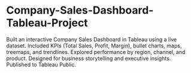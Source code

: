 # Company-Sales-Dashboard-Tableau-Project
Built an interactive Company Sales Dashboard in Tableau using a live dataset. Included KPIs (Total Sales, Profit, Margin), bullet charts, maps, treemaps, and trendlines. Explored performance by region, channel, and product. Designed for business storytelling and executive insights. Published to Tableau Public.

